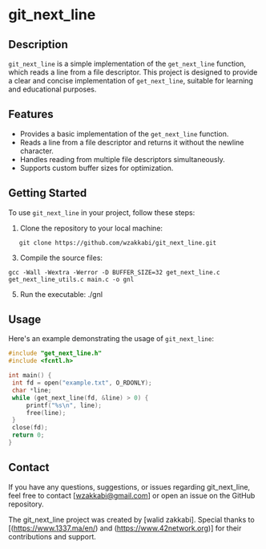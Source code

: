 # git_next_line

## Description
`git_next_line` is a simple implementation of the `get_next_line` function, which reads a line from a file descriptor. This project is designed to provide a clear and concise implementation of `get_next_line`, suitable for learning and educational purposes.

## Features
- Provides a basic implementation of the `get_next_line` function.
- Reads a line from a file descriptor and returns it without the newline character.
- Handles reading from multiple file descriptors simultaneously.
- Supports custom buffer sizes for optimization.

## Getting Started
To use `git_next_line` in your project, follow these steps:

1. Clone the repository to your local machine:
```shell
   git clone https://github.com/wzakkabi/git_next_line.git
```
3. Compile the source files:
```shell
gcc -Wall -Wextra -Werror -D BUFFER_SIZE=32 get_next_line.c get_next_line_utils.c main.c -o gnl
```
5. Run the executable:
./gnl

## Usage
Here's an example demonstrating the usage of `git_next_line`:

```c
#include "get_next_line.h"
#include <fcntl.h>

int main() {
 int fd = open("example.txt", O_RDONLY);
 char *line;
 while (get_next_line(fd, &line) > 0) {
     printf("%s\n", line);
     free(line);
 }
 close(fd);
 return 0;
}
```
## Contact
If you have any questions, suggestions, or issues regarding git_next_line, feel free to contact [wzakkabi@gmail.com] or open an issue on the GitHub repository.

The git_next_line project was created by [walid zakkabi]. Special thanks to [(https://www.1337.ma/en/) and (https://www.42network.org)] for their contributions and support.
